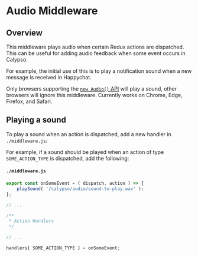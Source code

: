 # Audio Middleware

## Overview

This middleware plays audio when certain Redux actions are dispatched. This can be useful for adding
audio feedback when some event occurs in Calypso.

For example, the initial use of this is to play a notification sound when a new message is received in Happychat.

Only browsers supporting the [`new Audio()` API](https://developer.mozilla.org/en/docs/Web/API/HTMLAudioElement)
will play a sound, other browsers will ignore this middleware. Currently works on Chrome, Edge,
Firefox, and Safari.

## Playing a sound

To play a sound when an action is dispatched, add a new handler in `./middleware.js`:

For example, if a sound should be played when an action of type `SOME_ACTION_TYPE` is dispatched, add the
following:

#### `./middleware.js`
```js
export const onSomeEvent = ( dispatch, action ) => {
	playSound( '/calypso/audio/sound-to-play.wav' );
};

// ...

/**
 * Action Handlers
 */

// ...

handlers[ SOME_ACTION_TYPE ] = onSomeEvent;
```

